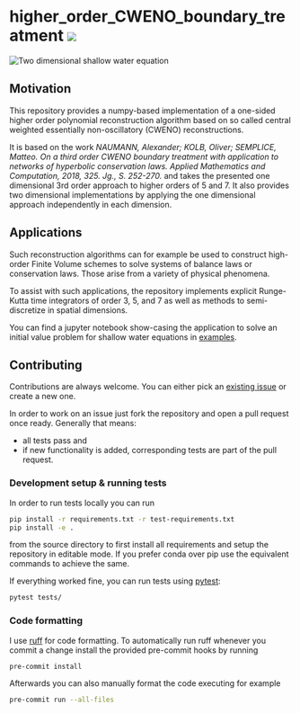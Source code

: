 # higher_order_CWENO_boundary_treatment ![](https://github.com/SvoONs/higher_order_CWENO_boundary_treatment/workflows/ci/badge.svg)

![Two dimensional shallow water equation](shallow_water_radial.png)

## Motivation

This repository provides a numpy-based implementation of a one-sided higher order polynomial reconstruction algorithm based on so called central weighted essentially non-oscillatory (CWENO) reconstructions.

It is based on the work *NAUMANN, Alexander; KOLB, Oliver; SEMPLICE, Matteo. On a third order CWENO boundary treatment with application to networks of hyperbolic conservation laws. Applied Mathematics and Computation, 2018, 325. Jg., S. 252-270.* and takes the presented one dimensional 3rd order approach to higher orders of 5 and 7. It also provides two dimensional implementations by applying the one dimensional approach independently in each dimension.

## Applications

Such reconstruction algorithms can for example be used to construct high-order Finite Volume schemes to solve systems of balance laws or conservation laws. Those arise from a variety of physical phenomena.

To assist with such applications, the repository implements explicit
Runge-Kutta time integrators of order 3, 5, and 7 as well as methods
to semi-discretize in spatial dimensions.

You can find a jupyter notebook show-casing the application to solve an initial value problem for shallow water equations in [examples](examples/shallow_water_radial.ipynb).

## Contributing

Contributions are always welcome. You can either pick an [existing issue](https://github.com/SvoONs/higher_order_CWENO_boundary_treatment/issues) or create a new one.

In order to work on an issue just fork the repository and open a pull request once ready. Generally that means:
* all tests pass and
* if new functionality is added, corresponding tests are part of the pull request.

### Development setup & running tests
In order to run tests locally you can run
```bash
pip install -r requirements.txt -r test-requirements.txt
pip install -e .
```
from the source directory to first install all requirements and setup the repository in editable mode. If you prefer conda over pip use the equivalent commands to achieve the same.

If everything worked fine, you can run tests using [pytest](https://docs.pytest.org/en/stable/):

```bash
pytest tests/
```

### Code formatting
I use [ruff](https://docs.astral.sh/ruff/) for code formatting. To automatically run ruff whenever you commit a change install the provided pre-commit hooks by running
```bash
pre-commit install
```
Afterwards you can also manually format the code executing for example
```bash
pre-commit run --all-files
```

